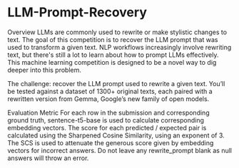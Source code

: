 # LLM-Prompt-Recovery

Overview
LLMs are commonly used to rewrite or make stylistic changes to text. The goal of this competition is to recover the LLM prompt that was used to transform a given text.
NLP workflows increasingly involve rewriting text, but there's still a lot to learn about how to prompt LLMs effectively. This machine learning competition is designed to be a novel way to dig deeper into this problem.

The challenge: recover the LLM prompt used to rewrite a given text. You’ll be tested against a dataset of 1300+ original texts, each paired with a rewritten version from Gemma, Google’s new family of open models.

Evaluation Metric
For each row in the submission and corresponding ground truth, sentence-t5-base is used to calculate corresponding embedding vectors. The score for each predicted / expected pair is calculated using the Sharpened Cosine Similarity, using an exponent of 3. The SCS is used to attenuate the generous score given by embedding vectors for incorrect answers. Do not leave any rewrite_prompt blank as null answers will throw an error.
